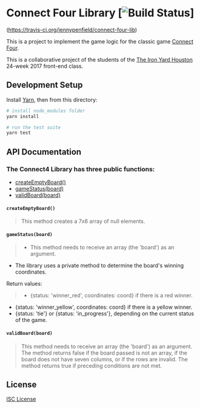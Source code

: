 # Connect Four Library [![Build Status](https://travis-ci.org/jennypenfield/connect-four-lib.svg?branch=master)]
(https://travis-ci.org/jennypenfield/connect-four-lib)

This is a project to implement the game logic for the classic game
[Connect Four].

This is a collaborative project of the students of the [The Iron Yard Houston]
24-week 2017 front-end class.

## Development Setup

Install [Yarn], then from this directory:

```sh
# install node_modules folder
yarn install

# run the test suite
yarn test
```

## API Documentation

### The Connect4 Library has three public functions:
* [createEmptyBoard()](#c4createEmptyBoard)
* [gameStatus(board)](#c4gameStatus)
* [validBoard(board)](#c4validBoard)

#### <a name='c4createEmptyBoard'></a>`createEmptyBoard()`
> This method creates a 7x6 array of null elements.

#### <a name='c4gameStatus'></a>`gameStatus(board)`
>* This method needs to receive an array (the 'board') as an argument.
* The library uses a private method to determine the board's winning coordinates.

Return values:
>* {status: 'winner_red', coordinates: coord} if there is a red winner.
* {status: 'winner_yellow', coordinates: coord} if there is a yellow winner.
* {status: 'tie'} or {status: 'in_progress'}, depending
on the current status of the game.

#### <a name='c4validBoard'></a>`validBoard(board)`
> This method needs to receive an array (the 'board') as an argument.
The method returns false if the board passed is not an array, if the board does not have seven columns, or if the rows are invalid. The method returns true if preceding conditions are not met.

## License

[ISC License]

[Connect Four]:https://en.wikipedia.org/wiki/Connect_Four
[The Iron Yard Houston]:https://www.theironyard.com/locations/houston
[Yarn]:https://yarnpkg.com
[ISC License]:LICENSE.md
